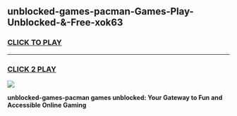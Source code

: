 
## unblocked-games-pacman-Games-Play-Unblocked-&-Free-xok63
<h3>
<a href="https://premium76.site?title=unblocked-games-pacman&ref=24A">CLICK TO PLAY</a></h3>
<hr>

<h3>
<a href="https://premium76.site?title=unblocked-games-pacman&ref=24A">CLICK 2 PLAY</a>
  
</h3>

<a href="https://premium76.site?title=unblocked-games-pacman&ref=24A"><img src="https://clearcache.store/games.png"></a>


**unblocked-games-pacman games unblocked: Your Gateway to Fun and Accessible Online Gaming**
